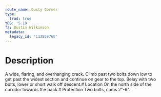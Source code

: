 ```yaml
---
route_name: Dusty Corner
type:
  trad: true
YDS: '5.10'
fa: Dustin Wilkinson
metadata:
  legacy_id: '113859760'
---
```

# Description
A wide, flaring, and overhanging crack. Climb past two bolts down low to get past the widest section and continue on gear to the top. Belay with two bolts, lower or short walk off descent.# Location
On the north side of the corridor towards the back.# Protection
Two bolts, cams 2"-6".